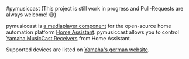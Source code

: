 #pymusiccast
(This project is still work in progress and Pull-Requests are always welcome! 😉)

pymusiccast is [a mediaplayer component](https://home-assistant.io/components/media_player.yamaha_musiccast/) for the open-source home automation platform [Home Assistant](https://home-assistant.io/). pymusiccast allows you to control [Yamaha MusicCast Receivers](https://usa.yamaha.com/products/audio_visual/hifi_components/index.html) from Home Assistant.

Supported devices are listed on [Yamaha's german  website](https://de.yamaha.com/de/products/contents/audio_visual/musiccast/products.html).